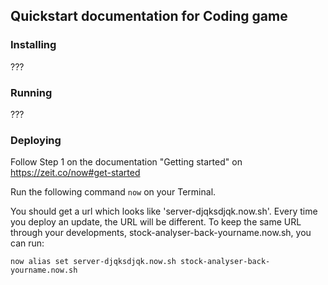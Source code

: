 ## Quickstart documentation for Coding game

### Installing

???

### Running

???

### Deploying

Follow Step 1 on the documentation "Getting started" on https://zeit.co/now#get-started

Run the following command `now` on your Terminal.

You should get a url which looks like 'server-djqksdjqk.now.sh'. Every time you deploy an update, the URL will be different.
To keep the same URL through your developments, stock-analyser-back-yourname.now.sh, you can run:

```
now alias set server-djqksdjqk.now.sh stock-analyser-back-yourname.now.sh
```

